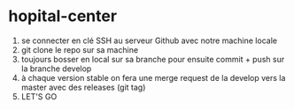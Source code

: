 # hopital-center
1) se connecter en clé SSH au serveur Github avec notre machine locale
2) git clone le repo sur sa machine
3) toujours bosser en local sur sa branche pour ensuite commit + push sur la branche develop
4) à chaque version stable on fera une merge request de la develop vers la master avec des releases (git tag)
5) LET'S GO
